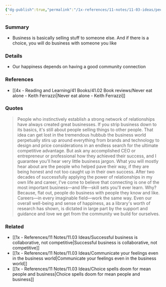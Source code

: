 ```yaml
---
{"dg-publish":true,"permalink":"/1x-references/11-notes/11-03-ideas/people-do-business-with-people-they-know-and-like/","title":"People do business with people they know and like","created":"2025-03-16T19:18:15.785+03:00","updated":"2025-04-10T10:32:59.167+03:00"}
---
```



### Summary
- Business is basically selling stuff to someone else. And if there is a choice, you will do business with someone you like

### Details
- Our happiness depends on having a good community connection

### References
- [[4x - Reading and Learning/41 Books/41.02 Book reviews/Never eat alone - Keith Ferrazzi\|Never eat alone - Keith Ferrazzi]]

### Quotes
> People who instinctively establish a strong network of relationships have always created great businesses. If you strip business down to its basics, it's still about people selling things to other people. That idea can get lost in the tremendous hubbub the business world perpetually stirs up around everything from brands and technology to design and price considerations in an endless search for the ultimate competitive advantage. But ask any accomplished CEO or entrepreneur or professional how they achieved their success, and I guarantee you'll hear very little business jargon. What you will mostly hear about are the people who helped pave their way, if they are being honest and not too caught up in their own success. After two decades of successfully applying the power of relationships in my own life and career, I've come to believe that connecting is one of the most important business—and life—skill sets you'll ever learn. Why? Because, flat out, people do business with people they know and like. Careers—in every imaginable field—work the same way. Even our overall well-being and sense of happiness, as a library's worth of research has shown, is dictated in large part by the support and guidance and love we get from the community we build for ourselves.


### Related
- [[1x - References/11 Notes/11.03 Ideas/Successful business is collaborative, not competitive\|Successful business is collaborative, not competitive]]
- [[1x - References/11 Notes/11.03 Ideas/Communicate your feelings even in the business world\|Communicate your feelings even in the business world]]
- [[1x - References/11 Notes/11.03 Ideas/Choice spells doom for mean people and business\|Choice spells doom for mean people and business]]